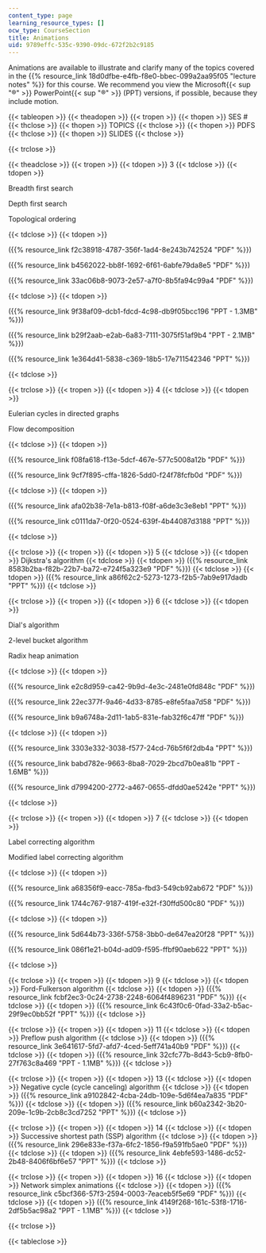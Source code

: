 ```yaml
---
content_type: page
learning_resource_types: []
ocw_type: CourseSection
title: Animations
uid: 9789effc-535c-9390-09dc-672f2b2c9185
---
```


Animations are available to illustrate and clarify many of the topics covered in the {{% resource_link 18d0dfbe-e4fb-f8e0-bbec-099a2aa95f05 "lecture notes" %}} for this course. We recommend you view the Microsoft{{< sup "®" >}} PowerPoint{{< sup "®" >}} (PPT) versions, if possible, because they include motion.

{{< tableopen >}}
{{< theadopen >}}
{{< tropen >}}
{{< thopen >}}
SES #
{{< thclose >}}
{{< thopen >}}
TOPICS
{{< thclose >}}
{{< thopen >}}
PDFS
{{< thclose >}}
{{< thopen >}}
SLIDES
{{< thclose >}}

{{< trclose >}}

{{< theadclose >}}
{{< tropen >}}
{{< tdopen >}}
3
{{< tdclose >}}
{{< tdopen >}}


Breadth first search

Depth first search

Topological ordering


{{< tdclose >}}
{{< tdopen >}}


({{% resource_link f2c38918-4787-356f-1ad4-8e243b742524 "PDF" %}})

({{% resource_link b4562022-bb8f-1692-6f61-6abfe79da8e5 "PDF" %}})

({{% resource_link 33ac06b8-9073-2e57-a7f0-8b5fa94c99a4 "PDF" %}})


{{< tdclose >}}
{{< tdopen >}}


({{% resource_link 9f38af09-dcb1-fdcd-4c98-db9f05bcc196 "PPT - 1.3MB" %}})

({{% resource_link b29f2aab-e2ab-6a83-7111-3075f51af9b4 "PPT - 2.1MB" %}})

({{% resource_link 1e364d41-5838-c369-18b5-17e711542346 "PPT" %}})


{{< tdclose >}}

{{< trclose >}}
{{< tropen >}}
{{< tdopen >}}
4
{{< tdclose >}}
{{< tdopen >}}


Eulerian cycles in directed graphs

Flow decomposition


{{< tdclose >}}
{{< tdopen >}}


({{% resource_link f08fa618-f13e-5dcf-467e-577c5008a12b "PDF" %}})

({{% resource_link 9cf7f895-cffa-1826-5dd0-f24f78fcfb0d "PDF" %}})


{{< tdclose >}}
{{< tdopen >}}


({{% resource_link afa02b38-7e1a-b813-f08f-a6de3c3e8eb1 "PPT" %}})

({{% resource_link c0111da7-0f20-0524-639f-4b44087d3188 "PPT" %}})


{{< tdclose >}}

{{< trclose >}}
{{< tropen >}}
{{< tdopen >}}
5
{{< tdclose >}}
{{< tdopen >}}
Dijkstra's algorithm
{{< tdclose >}}
{{< tdopen >}}
({{% resource_link 8583b2ba-f82b-22b7-ba72-e724f5a323e9 "PDF" %}})
{{< tdclose >}}
{{< tdopen >}}
({{% resource_link a86f62c2-5273-1273-f2b5-7ab9e917dadb "PPT" %}})
{{< tdclose >}}

{{< trclose >}}
{{< tropen >}}
{{< tdopen >}}
6
{{< tdclose >}}
{{< tdopen >}}


Dial's algorithm

2-level bucket algorithm

Radix heap animation


{{< tdclose >}}
{{< tdopen >}}


({{% resource_link e2c8d959-ca42-9b9d-4e3c-2481e0fd848c "PDF" %}})

({{% resource_link 22ec377f-9a46-4d33-8785-e8fe5faa7d58 "PDF" %}})

({{% resource_link b9a6748a-2d11-1ab5-831e-fab32f6c47ff "PDF" %}})


{{< tdclose >}}
{{< tdopen >}}


({{% resource_link 3303e332-3038-f577-24cd-76b5f6f2db4a "PPT" %}})

({{% resource_link babd782e-9663-8ba8-7029-2bcd7b0ea81b "PPT - 1.6MB" %}})

({{% resource_link d7994200-2772-a467-0655-dfdd0ae5242e "PPT" %}})


{{< tdclose >}}

{{< trclose >}}
{{< tropen >}}
{{< tdopen >}}
7
{{< tdclose >}}
{{< tdopen >}}


Label correcting algorithm

Modified label correcting algorithm


{{< tdclose >}}
{{< tdopen >}}


({{% resource_link a68356f9-eacc-785a-fbd3-549cb92ab672 "PDF" %}})

({{% resource_link 1744c767-9187-419f-e32f-f30ffd500c80 "PDF" %}})


{{< tdclose >}}
{{< tdopen >}}


({{% resource_link 5d644b73-336f-5758-3bb0-de647ea20f28 "PPT" %}})

({{% resource_link 086f1e21-b04d-ad09-f595-ffbf90aeb622 "PPT" %}})


{{< tdclose >}}

{{< trclose >}}
{{< tropen >}}
{{< tdopen >}}
9
{{< tdclose >}}
{{< tdopen >}}
Ford-Fulkerson algorithm
{{< tdclose >}}
{{< tdopen >}}
({{% resource_link fcbf2ec3-0c24-2738-2248-6064f4896231 "PDF" %}})
{{< tdclose >}}
{{< tdopen >}}
({{% resource_link 6c43f0c6-0fad-33a2-b5ac-29f9ec0bb52f "PPT" %}})
{{< tdclose >}}

{{< trclose >}}
{{< tropen >}}
{{< tdopen >}}
11
{{< tdclose >}}
{{< tdopen >}}
Preflow push algorithm
{{< tdclose >}}
{{< tdopen >}}
({{% resource_link 3e641617-5fd7-afd7-4ced-5eff741a40b9 "PDF" %}})
{{< tdclose >}}
{{< tdopen >}}
({{% resource_link 32cfc77b-8d43-5cb9-8fb0-27f763c8a469 "PPT - 1.1MB" %}})
{{< tdclose >}}

{{< trclose >}}
{{< tropen >}}
{{< tdopen >}}
13
{{< tdclose >}}
{{< tdopen >}}
Negative cycle (cycle canceling) algorithm
{{< tdclose >}}
{{< tdopen >}}
({{% resource_link a9102842-4cba-24db-109e-5d6f4ea7a835 "PDF" %}})
{{< tdclose >}}
{{< tdopen >}}
({{% resource_link b60a2342-3b20-209e-1c9b-2cb8c3cd7252 "PPT" %}})
{{< tdclose >}}

{{< trclose >}}
{{< tropen >}}
{{< tdopen >}}
14
{{< tdclose >}}
{{< tdopen >}}
Successive shortest path (SSP) algorithm
{{< tdclose >}}
{{< tdopen >}}
({{% resource_link 296e833e-f37a-6fc2-1856-f9a591fb5ae0 "PDF" %}})
{{< tdclose >}}
{{< tdopen >}}
({{% resource_link 4ebfe593-1486-dc52-2b48-8406f6bf6e57 "PPT" %}})
{{< tdclose >}}

{{< trclose >}}
{{< tropen >}}
{{< tdopen >}}
16
{{< tdclose >}}
{{< tdopen >}}
Network simplex animations
{{< tdclose >}}
{{< tdopen >}}
({{% resource_link c5bcf366-57f3-2594-0003-7eaceb5f5e69 "PDF" %}})
{{< tdclose >}}
{{< tdopen >}}
({{% resource_link 4149f268-161c-53f8-1716-2df5b5ac98a2 "PPT - 1.1MB" %}})
{{< tdclose >}}

{{< trclose >}}

{{< tableclose >}}